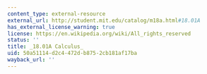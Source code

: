 ```yaml
---
content_type: external-resource
external_url: http://student.mit.edu/catalog/m18a.html#18.01A
has_external_license_warning: true
license: https://en.wikipedia.org/wiki/All_rights_reserved
status: ''
title: _18.01A Calculus_
uid: 50a51114-d2c4-472d-b875-2cb181af17ba
wayback_url: ''
---
```

